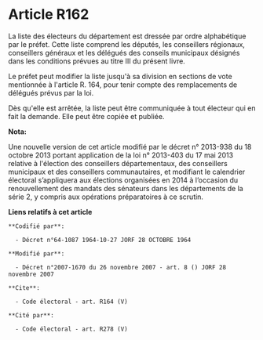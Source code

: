 # Article R162

La liste des électeurs du département est dressée par ordre alphabétique par le préfet. Cette liste comprend les députés, les
conseillers régionaux, conseillers généraux et les délégués des conseils municipaux désignés dans les conditions prévues au
titre III du présent livre. 

Le préfet peut modifier la liste jusqu'à sa division en sections de vote mentionnée à l'article R. 164, pour tenir compte des
remplacements de délégués prévus par la loi. 

Dès qu'elle est arrêtée, la liste peut être communiquée à tout électeur qui en fait la demande. Elle peut être copiée et
publiée.

**Nota:**

Une nouvelle version de cet article modifié par le décret n° 2013-938 du 18 octobre 2013 portant application de la loi n°
2013-403 du 17 mai 2013 relative à l'élection des conseillers départementaux, des conseillers municipaux et des conseillers
communautaires, et modifiant le calendrier électoral s’appliquera aux élections organisées en 2014 à l’occasion du
renouvellement des mandats des sénateurs dans les départements de la série 2, y compris aux opérations préparatoires à ce
scrutin.

**Liens relatifs à cet article**

	**Codifié par**:

	  - Décret n°64-1087 1964-10-27 JORF 28 OCTOBRE 1964

	**Modifié par**:

	  - Décret n°2007-1670 du 26 novembre 2007 - art. 8 () JORF 28 novembre 2007

	**Cite**:

	  - Code électoral - art. R164 (V)

	**Cité par**:

	  - Code électoral - art. R278 (V)
